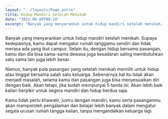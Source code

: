 ```yaml
---
layout: "../layouts/Page.astro"
title: Hidup Mandiri Setelah Menikah
date: "2022-08-09T09:24"
excerpt: "Banyak yang menyarankan untuk hidup mandiri setelah menikah. Supaya kedepannya, kamu dapat mengatur rumah tanggamu sendiri dan tidak merasa ada yang ikut campur." 
---
```


Banyak yang menyarankan untuk hidup mandiri setelah menikah. Supaya kedepannya, kamu dapat mengatur rumah tanggamu sendiri dan tidak merasa ada yang ikut campur. Selain itu, dengan hidup bersama pasangan, kamu dan dia bisa sama-sama dewasa juga kesadaran saling membutuhkan satu sama lain juga lebih besar. 

Namun, banyak pula pasangan yang setelah menikah memilih untuk hidup atau tinggal bersama salah satu keluarga. Sebenarnya hal itu tidak akan menjadi masalah, selama kamu dan pasangan juga bisa menyesuaikan diri dengan baik.  Akan tetapi, jika sudah mempunyai 5 tanda ini. Akan lebih baik kalian berpikir untuk segera mandiri dan hidup berdua saja. 

Kamu tidak perlu khawatir, justru dengan mandiri, kamu serta pasanganmu akan memperoleh pengalaman dan belajar lebih banyak dalam mengatur segala urusan rumah tangga kalian, tanpa mengandalkan keluarga lagi. 

